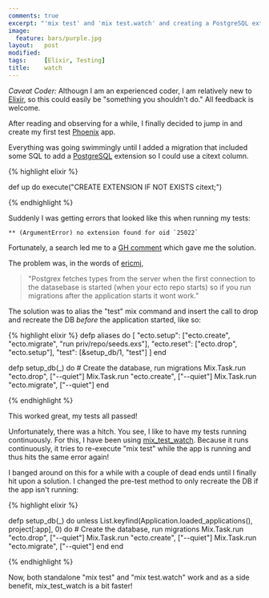 ```yaml
---
comments: true
excerpt: "'mix test' and 'mix test.watch' and creating a PostgreSQL extension in a migration"
image:
  feature: bars/purple.jpg
layout:   post
modified:
tags:     [Elixir, Testing]
title:    watch
---
```


*Caveat Coder:* Althougn I am an experienced coder, I am relatively new to [Elixir](http://elixir-lang.org/),
so this could easily be "something you shouldn't do." All feedback is welcome.

After reading and observing for a while, I finally decided to jump in and create my first
test [Phoenix](http://www.phoenixframework.org/) app.

Everything was going swimmingly until I added a migration that included some SQL to add
a [PostgreSQL](http://www.postgresql.org/) extension so I could use a citext column.

{% highlight elixir %}

  def up do
    execute("CREATE EXTENSION IF NOT EXISTS citext;")

{% endhighlight %}

Suddenly I was getting errors that looked like this when running my tests:

    ** (ArgumentError) no extension found for oid `25022`

Fortunately, a search led me to a [GH comment](https://github.com/ericmj/postgrex/issues/98)
which gave me the solution.

The problem was, in the words of [ericmj](https://github.com/ericmj),

> "Postgrex fetches types from the server when the first connection to
> the datasebase is started (when your ecto repo starts) so if you run
> migrations after the application starts it wont work."

The solution was to alias the "test" mix command and insert
the call to drop and recreate the DB *before* the application started, like so:

{% highlight elixir %}
  defp aliases do
    [
      "ecto.setup": ["ecto.create", "ecto.migrate", "run priv/repo/seeds.exs"],
      "ecto.reset": ["ecto.drop",   "ecto.setup"],
      "test":       [&setup_db/1,   "test"]
    ]
  end

  defp setup_db(_) do
    # Create the database, run migrations
    Mix.Task.run "ecto.drop",    ["--quiet"]
    Mix.Task.run "ecto.create",  ["--quiet"]
    Mix.Task.run "ecto.migrate", ["--quiet"]
  end

{% endhighlight %}

This worked great, my tests all passed!

Unfortunately, there was a hitch. You see, I like to have my tests running continuously. For this,
I have been using [mix_test_watch](https://github.com/lpil/mix-test.watch). Because it runs continuously,
it tries to re-execute "mix test" while the app is running and thus hits the same error again!

I banged around on this for a while with a couple of dead ends until I finally hit upon a solution.
I changed the pre-test method to only recreate the DB if the app isn't running:

{% highlight elixir %}

  defp setup_db(_) do
    unless List.keyfind(Application.loaded_applications(), project[:app], 0) do
      # Create the database, run migrations
      Mix.Task.run "ecto.drop",    ["--quiet"]
      Mix.Task.run "ecto.create",  ["--quiet"]
      Mix.Task.run "ecto.migrate", ["--quiet"]
    end
  end

{% endhighlight %}

Now, both standalone "mix test" and "mix test.watch" work and as a side benefit, mix_test_watch is a bit faster!
